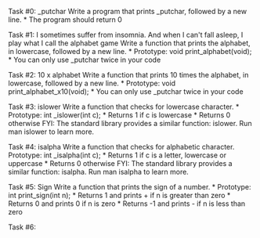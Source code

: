 Task #0: _putchar
Write a program that prints _putchar, followed by a new line.
	* The program should return 0

Task #1: I sometimes suffer from insomnia. And when I can't fall asleep, I play what I call the alphabet game
Write a function that prints the alphabet, in lowercase, followed by a new line.
	* Prototype: void print_alphabet(void);
	* You can only use _putchar twice in your code

Task #2: 10 x alphabet
Write a function that prints 10 times the alphabet, in lowercase, followed by a new line.
	* Prototype: void print_alphabet_x10(void);
	* You can only use _putchar twice in your code

Task #3: islower
Write a function that checks for lowercase character.
	* Prototype: int _islower(int c);
	* Returns 1 if c is lowercase
	* Returns 0 otherwise
	FYI: The standard library provides a similar function: islower. Run man islower to learn more.

Task #4: isalpha
Write a function that checks for alphabetic character.
	 Prototype: int _isalpha(int c);
	* Returns 1 if c is a letter, lowercase or uppercase
	* Returns 0 otherwise
	FYI: The standard library provides a similar function: isalpha. Run man isalpha to learn more.

Task #5: Sign
Write a function that prints the sign of a number.
	* Prototype: int print_sign(int n);
	* Returns 1 and prints + if n is greater than zero
	* Returns 0 and prints 0 if n is zero
	* Returns -1 and prints - if n is less than zero

Task #6: 
